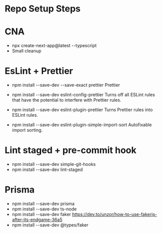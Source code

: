 # Repo Setup Steps

# CNA

- npx create-next-app@latest --typescript
- Small cleanup

# EsLint + Prettier

- npm install --save-dev --save-exact prettier
  Prettier

- npm install --save-dev eslint-config-prettier
  Turns off all ESLint rules that have the potential to interfere with Prettier rules.

- npm install --save-dev eslint-plugin-prettier
  Turns Prettier rules into ESLint rules.

- npm install --save-dev eslint-plugin-simple-import-sort
  Autofixable import sorting.

# Lint staged + pre-commit hook

- npm install --save-dev simple-git-hooks
- npm install --save-dev lint-staged

# Prisma

- npm install --save-dev prisma
- npm install --save-dev ts-node
- npm install --save-dev faker
  https://dev.to/unzor/how-to-use-fakerjs-after-its-endgame-36a5
- npm install --save-dev @types/faker
